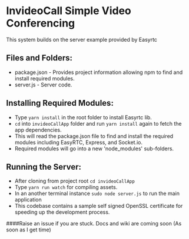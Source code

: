 InvideoCall Simple Video Conferencing
======================

This system builds on the server example provided by Easyrtc

Files and Folders:
------------------

 - package.json - Provides project information allowing npm to find and install required modules.
 - server.js - Server code.

 
Installing Required Modules:
----------------------------

 - Type `yarn install` in the root folder to install Easyrtc lib.
 - `cd` into `invideoCallApp` folder and run `yarn install` again to fetch the app dependencies.
 - This will read the package.json file to find and install the required modules including EasyRTC, Express, and Socket.io.
 - Required modules will go into a new 'node_modules' sub-folders.


Running the Server:
-------------------

 - After cloning from project root `cd invideoCallApp`
 - Type `yarn run watch` for compiling assets.
 - In an another terminal instance `sudo node server.js` to run the main application
 - This codebase contains a sample self signed OpenSSL certificate for speeding up the development process.
 
 ####Raise an issue if you are stuck. Docs and wiki are coming soon (As soon as I get time)